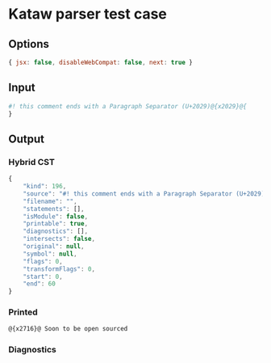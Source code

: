 # Kataw parser test case

## Options

`````js
{ jsx: false, disableWebCompat: false, next: true }
`````

## Input

`````js
#! this comment ends with a Paragraph Separator (U+2029)@{x2029}@{
}
`````

## Output

### Hybrid CST


```javascript
{
    "kind": 196,
    "source": "#! this comment ends with a Paragraph Separator (U+2029)@{x2029}@{\n}",
    "filename": "",
    "statements": [],
    "isModule": false,
    "printable": true,
    "diagnostics": [],
    "intersects": false,
    "original": null,
    "symbol": null,
    "flags": 0,
    "transformFlags": 0,
    "start": 0,
    "end": 60
}
```

  
### Printed


```javascript
@{x2716}@ Soon to be open sourced
```

  
### Diagnostics


```javascript

```

